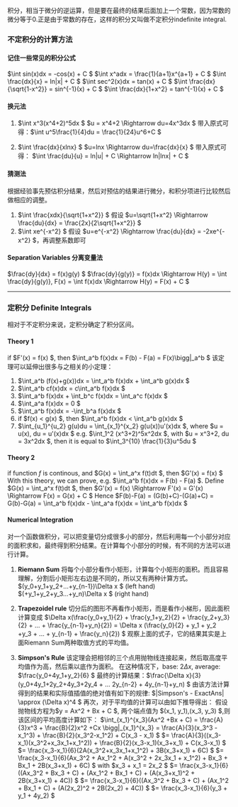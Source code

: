 积分，相当于微分的逆运算，但是要在最终的结果后面加上一个常数，因为常数的微分等于0.正是由于常数的存在，这样的积分又叫做不定积分indefinite integral.
### 不定积分的计算方法

#### 记住一些常见的积分公式
$\int sin(x)dx  = -cos(x) + C $
$\int x^adx = \frac{1}{a+1}x^{a+1} + C $
$\int \frac{dx}{x} = ln|x| + C $
$\int sec^2(x)dx = tan(x) + C $
$\int \frac{dx}{\sqrt{1-x^2}} = sin^{-1}(x) + C $
$\int \frac{dx}{1+x^2} = tan^{-1}(x) + C $

#### 换元法

1. $\int x^3(x^4+2)^5dx $
$u = x^4+2 \Rightarrow du=4x^3dx $
带入原式可得：$\int u^5\frac{1}{4}du = \frac{1}{24}u^6+C $ 

2. $\int \frac{dx}{xlnx} $
$u=lnx \Rightarrow du=\frac{dx}{x} $
带入原式可得： $\int \frac{du}{u} = ln|u| + C \Rightarrow ln|lnx| + C $

#### 猜测法

根据经验事先预估积分结果，然后对预估的结果进行微分，和积分项进行比较然后做相应的调整。
1. $\int \frac{xdx}{\sqrt{1+x^2}} $
假设 $u=\sqrt{1+x^2} \Rightarrow \frac{du}{dx} = \frac{2x}{2\sqrt{1+x^2}} $
2. $\int xe^{-x^2} $
假设 $u=e^{-x^2} \Rightarrow \frac{du}{dx} = -2xe^{-x^2} $，再调整系数即可

#### Separation Variables 分离变量法
$\frac{dy}{dx} = f(x)g(y) $
$\frac{dy}{g(y)} = f(x)dx  \Rightarrow H(y) = \int \frac{dy}{g(y)}, F(x) = \int f(x)dx \Rightarrow H(y) = F(x) + C $

___

### 定积分 Definite Integrals
相对于不定积分来说，定积分确定了积分区间。

#### Theory 1

if $F'(x) = f(x) $, then $\int_a^b f(x)dx = F(b) - F(a) = F(x)\bigg|_a^b $
该定理可以延伸出很多与之相关的小定理：
1. $\int_a^b (f(x)+g(x))dx = \int_a^b f(x)dx + \int_a^b g(x)dx $
2. $\int_a^b cf(x)dx = c\int_a^b f(x)dx $
3. $\int_a^b f(x)dx + \int_b^c f(x)dx = \int_a^c f(x)dx $
4. $\int_a^a f(x)dx = 0 $
5. $\int_a^b f(x)dx = -\int_b^a f(x)dx $
6. if $f(x) < g(x) $, then $\int_a^b f(x)dx < \int_a^b g(x)dx $
7. $\int_{u_1}^{u_2} g(u)du = \int_{x_1}^{x_2} g(u(x))u'(x)dx $, where $u = u(x), du = u'(x)dx $
e.g. $\int_1^2 (x^3+2)^5x^2dx $, with $u = x^3+2, du = 3x^2dx $, then it is equal to $\int_3^{10} \frac{1}{3}u^5du $ 

#### Theory 2

if function $f$ is continous, and $G(x) = \int_a^x f(t)dt $, then $G'(x) = f(x) $
With this theory, we can prove, e.g. $\int_a^b f(x)dx = F(b) - F(a) $.
Define $G(x) = \int_a^x f(t)dt $, then $G'(x) = f(x) \Rightarrow F'(x) = G'(x) \Rightarrow F(x) = G(x) + C $
Hence $F(b)-F(a) = (G(b)+C)-(G(a)+C) = G(b)-G(a) = \int_a^b f(x)dx - \int_a^a f(x)dx = \int_a^b f(x)dx $

#### Numerical Integration

对一个函数做积分，可以把变量切分成很多小的部分，然后利用每一个小部分对应的面积求和，最终得到积分结果。在计算每个小部分的时候，有不同的方法可以进行计算。

1. **Riemann Sum** 
将每个小部分看作小矩形，计算每个小矩形的面积。而且容易理解，分割后小矩形左右边是不同的，所以又有两种计算方式。
$(y_0+y_1+y_2+...+y_{n-1})\Delta x $ (left hand)
$(+y_1+y_2+y_3...+y_n)\Delta x $ (right hand)

2. **Trapezoidel rule**
切分后的图形不再看作小矩形，而是看作小梯形，因此面积计算变成
$\Delta x(\frac{y_0+y_1}{2} + \frac{y_1+y_2}{2} + \frac{y_2+y_3}{2} + ... + \frac{y_{n-1}+y_n}{2}) = \Delta x (\frac{y_0}{2} + y_1 + y_2 +y_3 + ... + y_{n-1} + \frac{y_n}{2}) $
观察上面的式子，它的结果其实是上面Riemann Sum两种取值方式的平均值。

3. **Simpson's Rule**
该定理会把相邻的三个点用抛物线连接起来，然后取高度平均值作为高，然后乘以底作为面积。
在这种情况下，base: $2\Delta x$, average: $\frac{y_0+4y_1+y_2}{6} $
最终的计算结果：$\frac{\Delta x}{3}(y_0+4y_1+2y_2+4y_3+2y_4 + ... 2y_{n-2} + 4y_{n-1}+y_n) $
由该方法计算得到的结果和实际值插值的绝对值有如下的规律:
$|Simpson's - ExactAns| \approx (\Delta x)^4 $
再次，对于平均值的计算可以由如下推导得出：
假设抛物线方程为$y = Ax^2 + Bx + C $, 两个端点值为 $(x_1, y_1),(x_3, y_3) $,则该区间的平均高度计算如下：
$\int_{x_1}^{x_3}(Ax^2 +Bx + C) = \frac{A}{3}x^3 + \frac{B}{2}x^2 +Cx \bigg|_{x_1}^{x_3} = \frac{A}{3}(x_3^3 - x_1^3) + \frac{B}{2}(x_3^2-x_1^2) + C(x_3 - x_1) $
$= \frac{A}{3}((x_3-x_1)(x_3^2+x_3x_1+x_1^2)) + \frac{B}{2}(x_3-x_1)(x_3+x_1) + C(x_3-x_1) $
$= \frac{x_3-x_1}{6}(2A(x_3^2+x_3x_1+x_1^2) + 3B(x_3+x_1) + 6C) $
$= \frac{x_3-x_1}{6}(Ax_3^2 + Ax_1^2 + A(x_3^2 + 2x_3x_1 + x_1^2) + Bx_3 + Bx_1 + 2B(x_3+x_1) + 6C) $ with $x_3 + x_1 = 2x_2 $
$= \frac{x_3-x_1}{6}((Ax_3^2 + Bx_3 + C) + (Ax_1^2 + Bx_1 + C) + (A(x_3+x_1)^2 + 2B(x_3+x_1) + 4C)) $
$= \frac{x_3-x_1}{6}((Ax_3^2 + Bx_3 + C) + (Ax_1^2 + Bx_1 + C) + (A(2x_2)^2 + 2B(2x_2) + 4C)) $
$= \frac{x_3-x_1}{6}(y_3 + y_1 + 4y_2) $